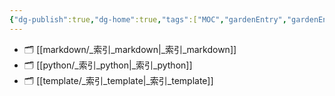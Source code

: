 ```yaml
---
{"dg-publish":true,"dg-home":true,"tags":["MOC","gardenEntry","gardenEntry"],"permalink":"/_索引_学习仓库/","dgPassFrontmatter":true,"created":"2024-10-26T21:14:02.604+08:00","updated":"2024-10-26T22:09:28.576+08:00"}
---
```



- 🗂️ [[markdown/_索引_markdown\|_索引_markdown]]
- 🗂️ [[python/_索引_python\|_索引_python]]
- 🗂️ [[template/_索引_template\|_索引_template]]

